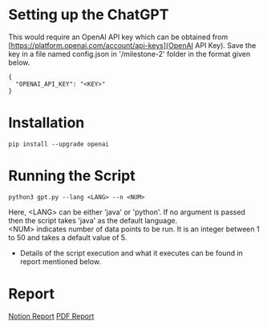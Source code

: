 # Setting up the ChatGPT 
This would require an OpenAI API key which can be obtained from [https://platform.openai.com/account/api-keys](OpenAI API Key). Save the key in a file named config.json in '/milestone-2' folder in the format given below.

```
{ 
  "OPENAI_API_KEY": "<KEY>" 
}
```

# Installation
```
pip install --upgrade openai
```

# Running the Script

```
python3 gpt.py --lang <LANG> --n <NUM>
```

Here, \<LANG\> can be either 'java' or 'python'. If no argument is passed then the script takes 'java' as the default language. <br/>
\<NUM\> indicates number of data points to be run. It is an integer between 1 to 50 and takes a default value of 5.

- Details of the script execution and what it executes can be found in report mentioned below.

# Report
[Notion Report](https://twistedfate.notion.site/twistedfate/Milestone-2-ML4SE-Group-B-26762fd5356c4623aa29310169cbe1ab)
[PDF Report](https://twistedfate.notion.site/twistedfate/Milestone-2-ML4SE-Group-B-26762fd5356c4623aa29310169cbe1ab)
